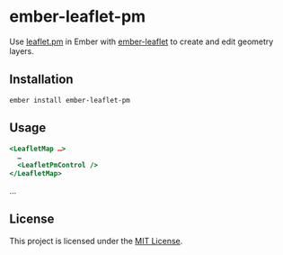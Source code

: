 ember-leaflet-pm
==============================================================================

Use [leaflet.pm](https://github.com/codeofsumit/leaflet.pm) in Ember with [ember-leaflet](https://ember-leaflet.com) to create and edit geometry layers.


Installation
------------------------------------------------------------------------------

```
ember install ember-leaflet-pm
```


Usage
------------------------------------------------------------------------------

```hbs
<LeafletMap …>
  …
  <LeafletPmControl />
</LeafletMap>
```

…

License
------------------------------------------------------------------------------

This project is licensed under the [MIT License](LICENSE.md).
